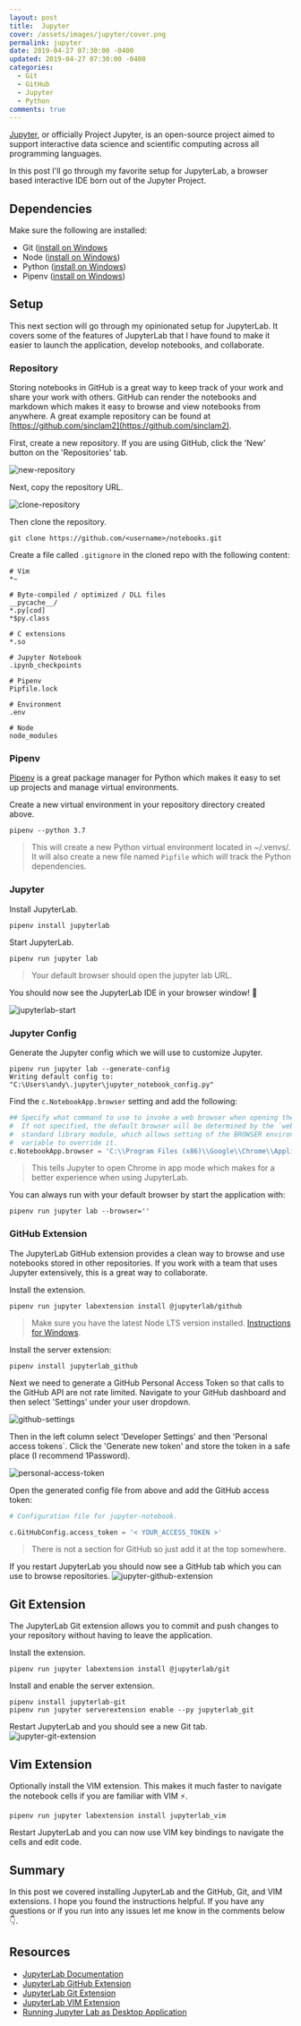 ```yaml
---
layout: post
title:  Jupyter
cover: /assets/images/jupyter/cover.png
permalink: jupyter
date: 2019-04-27 07:30:00 -0400
updated: 2019-04-27 07:30:00 -0400
categories: 
  - Git
  - GitHub
  - Jupyter
  - Python
comments: true
---
```


[Jupyter](https://jupyter.org/about), or officially Project Jupyter, is an open-source
project aimed to support interactive data science and scientific computing across
all programming languages.

In this post I'll go through my favorite setup for JupyterLab, a browser based
interactive IDE born out of the Jupyter Project.

## Dependencies
Make sure the following are installed:
- Git ([install on Windows](https://andrewmeier.dev/win-dev#git)
- Node ([install on Windows](https://andrewmeier.dev/win-dev#node))
- Python ([install on Windows](https://andrewmeier.dev/win-dev#python))
- Pipenv ([install on Windows](https://andrewmeier.dev/win-dev#pipenv))

## Setup
This next section will go through my opinionated setup for JupyterLab.
It covers some of the features of JupyterLab that I have found to make it
easier to launch the application, develop notebooks, and collaborate.

### Repository
Storing notebooks in GitHub is a great way to keep track of your work
and share your work with others. GitHub can render the notebooks and
markdown which makes it easy to browse and view notebooks from anywhere.
A great example repository can be found at 
[https://github.com/sinclam2](https://github.com/sinclam2).

First, create a new repository. If you are using GitHub, click the 'New'
button on the 'Repositories' tab.

![new-repository](new-repository.png)

Next, copy the repository URL.

![clone-repository](clone-repository.png)

Then clone the repository.
```shell
git clone https://github.com/<username>/notebooks.git
```

Create a file called `.gitignore` in the cloned repo with the following content:
```text
# Vim
*~

# Byte-compiled / optimized / DLL files
__pycache__/
*.py[cod]
*$py.class

# C extensions
*.so

# Jupyter Notebook
.ipynb_checkpoints

# Pipenv
Pipfile.lock

# Environment
.env

# Node
node_modules
```

### Pipenv
[Pipenv](https://pipenv.readthedocs.io/en/latest/) is a great package manager
for Python which makes it easy to set up projects and manage virtual environments.

Create a new virtual environment in your repository directory created above.
```shell
pipenv --python 3.7
```
> This will create a new Python virtual environment located in ~/.venvs/<name>.
It will also create a new file named `Pipfile` which will track the Python
dependencies.

### Jupyter
Install JupyterLab.
```shell
pipenv install jupyterlab
```

Start JupyterLab.
```shell
pipenv run jupyter lab
```
> Your default browser should open the jupyter lab URL.

You should now see the JupyterLab IDE in your browser window! :tada: 

![jupyterlab-start](jupyterlab-start.png)

### Jupyter Config
Generate the Jupyter config which we will use to customize Jupyter.
```shell
pipenv run jupyter lab --generate-config
Writing default config to: "C:\Users\andy\.jupyter\jupyter_notebook_config.py"
```

Find the `c.NotebookApp.browser` setting and add the following:
```python
## Specify what command to use to invoke a web browser when opening the notebook.
#  If not specified, the default browser will be determined by the `webbrowser`
#  standard library module, which allows setting of the BROWSER environment
#  variable to override it.
c.NotebookApp.browser = 'C:\\Program Files (x86)\\Google\\Chrome\\Application\\chrome.exe --app=%s'
```
> This tells Jupyter to open Chrome in app mode which makes for a better
experience when using JupyterLab.

You can always run with your default browser by start the application with:
```shell
pipenv run jupyter lab --browser=''
```

### GitHub Extension
The JupyterLab GitHub extension provides a clean way to browse and use notebooks
stored in other repositories. If you work with a team that uses Jupyter extensively,
this is a great way to collaborate.

Install the extension.
```shell
pipenv run jupyter labextension install @jupyterlab/github
```
> Make sure you have the latest Node LTS version installed.
[Instructions for Windows](https://andrewmeier.dev/win-dev#node).

Install the server extension:
```shell
pipenv install jupyterlab_github
```

Next we need to generate a GitHub Personal Access Token so that calls to the GitHub
API are not rate limited. Navigate to your GitHub dashboard and then select 'Settings'
under your user dropdown.

![github-settings](github-settings.png)

Then in the left column select 'Developer Settings' and then 'Personal access tokens`.
Click the 'Generate new token' and store the token in a safe place (I recommend 1Password).

![personal-access-token](personal-access-token.png)

Open the generated config file from above and add the GitHub access token:
```python
# Configuration file for jupyter-notebook.

c.GitHubConfig.access_token = '< YOUR_ACCESS_TOKEN >'
```
> There is not a section for GitHub so just add it at the top somewhere.

If you restart JupyterLab you should now see a GitHub tab which you can use
to browse repositories.
![jupyter-github-extension](jupyter-github-extension.png)

## Git Extension
The JupyterLab Git extension allows you to commit and push changes to your
repository without having to leave the application.

Install the extension.
```shell
pipenv run jupyter labextension install @jupyterlab/git
```

Install and enable the server extension.
```shell
pipenv install jupyterlab-git
pipenv run jupyter serverextension enable --py jupyterlab_git
```

Restart JupyterLab and you should see a new Git tab.
![jupyter-git-extension](jupyter-git-extension.png)

## Vim Extension
Optionally install the VIM extension. This makes it much faster to navigate
the notebook cells if you are familiar with VIM :zap:.
```shell
pipenv run jupyter labextension install jupyterlab_vim
```

Restart JupyterLab and you can now use VIM key bindings to navigate the cells
and edit code.

## Summary
In this post we covered installing JupyterLab and the GitHub, Git, and VIM
extensions. I hope you found the instructions helpful. If you have any questions
or if you run into any issues let me know in the comments below :point_down:.

## Resources
- [JupyterLab Documentation](https://jupyterlab.readthedocs.io/en/stable/)
- [JupyterLab GitHub Extension](https://github.com/jupyterlab/jupyterlab-github)
- [JupyterLab Git Extension](https://github.com/jupyterlab/jupyterlab-git)
- [JupyterLab VIM Extension](https://github.com/jwkvam/jupyterlab-vim)
- [Running Jupyter Lab as Desktop Application](http://christopherroach.com/articles/jupyterlab-desktop-app/)
